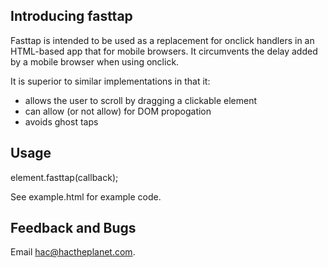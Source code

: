 Introducing fasttap
----------------------

Fasttap is intended to be used as a replacement for onclick handlers in an HTML-based app that for mobile browsers. It circumvents the delay added by a mobile browser when using onclick.

It is superior to similar implementations in that it:

* allows the user to scroll by dragging a clickable element
* can allow (or not allow) for DOM propogation
* avoids ghost taps

Usage
------------

element.fasttap(callback);

See example.html for example code.

Feedback and Bugs
-----------------

Email hac@hactheplanet.com.